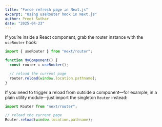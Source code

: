 ```yaml
---
title: "Force refresh page in Next.js"
excerpt: "Using useRouter hook in Next.js"
author: Preet Suthar
date: "2025-04-23"
---
```


If you’re inside a React component, grab the router instance with the `useRouter` hook:

```js
import { useRouter } from "next/router";

function MyComponent() {
  const router = useRouter();

  // reload the current page
  router.reload(window.location.pathname);
}
```

If you need to trigger a reload from outside a component—for example, in a plain utility module—just import the singleton `Router` instead:

```js
import Router from "next/router";

// reload the current page
Router.reload(window.location.pathname);
```
